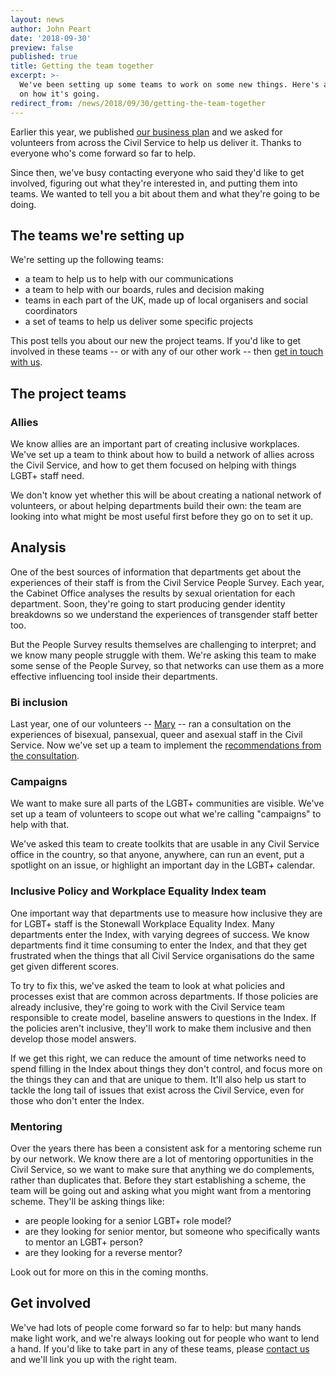 ```yaml
---
layout: news
author: John Peart
date: '2018-09-30'
preview: false
published: true
title: Getting the team together
excerpt: >-
  We've been setting up some teams to work on some new things. Here's an update
  on how it's going.
redirect_from: /news/2018/09/30/getting-the-team-together
---
```


Earlier this year, we published [our business plan](/https://www.civilservice.lgbt/publication/business-plan-2018-to-2020/) and we asked for volunteers from across the Civil Service to help us deliver it. Thanks to everyone who's come forward so far to help.

Since then, we've busy contacting everyone who said they'd like to get involved, figuring out what they're interested in, and putting them into teams. We wanted to tell you a bit about them and what they're going to be doing.

## The teams we're setting up

We're setting up the following teams: 

- a team to help us to help with our communications
- a team to help with our boards, rules and decision making
- teams in each part of the UK, made up of local organisers and social coordinators
- a set of teams to help us deliver some specific projects

This post tells you about our new the project teams. If you'd like to get involved in these teams -- or with any of our other work -- then [get in touch with us](/about/contact-us/).

## The project teams

### Allies

We know allies are an important part of creating inclusive workplaces. We've set up a team to think about how to build a network of allies across the Civil Service, and how to get them focused on helping with things LGBT+ staff need.

We don't know yet whether this will be about creating a national network of volunteers, or about helping departments build their own: the team are looking into what might be most useful first before they go on to set it up.

## Analysis

One of the best sources of information that departments get about the experiences of their staff is from the Civil Service People Survey. Each year, the Cabinet Office analyses the results by sexual orientation for each department. Soon, they're going to start producing gender identity breakdowns so we understand the experiences of transgender staff better too.

But the People Survey results themselves are challenging to interpret; and we know many people struggle with them. We're asking this team to make some sense of the People Survey, so that networks can use them as a more effective influencing tool inside their departments.

### Bi inclusion

Last year, one of our volunteers -- [Mary](https://www.twitter.com/maryrpeart/) -- ran a consultation on the experiences of bisexual, pansexual, queer and asexual staff in the Civil Service. Now we've set up a team to implement the [recommendations from the consultation](https://www.civilservice.lgbt/publication/improving-the-experiences-of-bisexual-civil-servants/).

### Campaigns

We want to make sure all parts of the LGBT+ communities are visible. We've set up a team of volunteers to scope out what we're calling "campaigns" to help with that.

We've asked this team to create toolkits that are usable in any Civil Service office in the country, so that anyone, anywhere, can run an event, put a spotlight on an issue, or highlight an important day in the LGBT+ calendar.

### Inclusive Policy and Workplace Equality Index team

One important way that departments use to measure how inclusive they are for LGBT+ staff is the Stonewall Workplace Equality Index. Many departments enter the Index, with varying degrees of success. We know departments find it time consuming to enter the Index, and that they get frustrated when the things that all Civil Service organisations do the same get given different scores.

To try to fix this, we've asked the team to look at what policies and processes exist that are common across departments. If those policies are already inclusive, they're going to work with the Civil Service team responsible to create model, baseline answers to questions in the Index. If the policies aren't inclusive, they'll work to make them inclusive and then develop those model answers. 

If we get this right, we can reduce the amount of time networks need to spend filling in the Index about things they don't control, and focus more on the things they can and that are unique to them. It'll also help us start to tackle the long tail of issues that exist across the Civil Service, even for those who don't enter the Index.

### Mentoring

Over the years there has been a consistent ask for a mentoring scheme run by our network. We know there are a lot of mentoring opportunities in the Civil Service, so we want to make sure that anything we do complements, rather than duplicates that. Before they start establishing a scheme, the team will be going out and asking what you might want from a mentoring scheme. They'll be asking things like:

- are people looking for a senior LGBT+ role model? 
- are they looking for senior mentor, but someone who specifically wants to mentor an LGBT+ person?
- are they looking for a reverse mentor?

Look out for more on this in the coming months.

## Get involved

We've had lots of people come forward so far to help: but many hands make light work, and we're always looking out for people who want to lend a hand. If you'd like to take part in any of these teams, please [contact us](/about/contact-us/) and we'll link you up with the right team.
